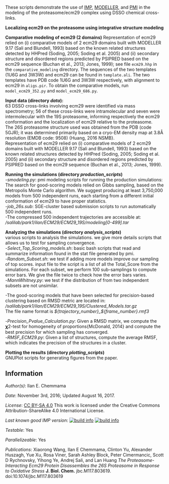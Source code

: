 These scripts demonstrate the use of [IMP](https://integrativemodeling.org), [MODELLER](https://salilab.org/modeller), and [PMI](https://github.com/salilab/pmi) in the modeling of the proteasome/ecm29 complex using DSSO chemical cross-links.

**Localizing ecm29 on the proteasome using integrative structure modeling**  

**Comparative modeling of ecm29 (2 domains)**
Representation of ecm29 relied on (i) comparative models of 2 ecm29 domains built with MODELLER 9.17 (Sali and Blundell, 1993) based on the known related structures detected by HHPred (Soding, 2005; Soding et al. 2005) and (ii) secondary structure and disordered regions predicted by PSIPRED based on the ecm29 sequence (Buchan et al., 2013; Jones, 1999); see file `ecm29.hhp` in the `comparative_modeling` directory.
The sequences of the two templates (1U6G and 3W3W) and ecm29 can be found in `template.ali`.
The two templates have PDB code 1U6G and 3W3W respectively, with alignment to ecm29 in `aligs.pir`.
To obtain the comparative models, run `model_ecm29_352.py` and
`model_ecm29_686.py`.

**Input data (directory *data*):**  
63 DSSO cross-links involving ecm29 were identified via mass spectrometry; 56 of these cross-links were intramolecular and seven were intermolecular with the 19S proteasome, informing respectively the ecm29 conformation and the localization of ecm29 relative to the proteasome.   
The 26S proteasome structure used was obtained from the PDB (code 5GJR); it was determined primarily based on a cryo-EM density map at 3.8Å resolution (EMDB code: 9508) {Huang, 2016 NSMB}.   
Representation of ecm29 relied on (i) comparative models of 2 ecm29 domains built with MODELLER 9.17 (Sali and Blundell, 1993) based on the known related structures detected by HHPred (Soding, 2005; Soding et al. 2005) and (ii) secondary structure and disordered regions predicted by PSIPRED based on the ecm29 sequence (Buchan et al., 2013; Jones, 1999).  

**Running the simulations (directory *production_scripts*)**  
-*smodeling.py*: pmi modeling scripts for running the production simulations: The search for good-scoring models relied on Gibbs sampling, based on the Metropolis Monte Carlo algorithm. We suggest producing at least 3,750,000 models from 500 independent runs, each starting from a different initial conformation of ecm29 to have proper statistics.   
-*job_26s.sub*: SGE-cluster based submission scripts to run automatically 500 independent runs.   
-The compressed 500 independent trajectories are accessible at: */salilab/park1/ilan/ECM29/ECM29_19S/modeling[0-499].tar*

**Analyzing the simulations (directory *analysis_scripts*)**  
various scripts to analysis the simulations. we give more details scripts that allows us to test for sampling convergence.  
-*Select_Top_Scoring_models.sh*: basic bash scripts that read and summarize information found in the stat file generated by pmi.  
-*Random_Subset.sh*: we test if adding more models improve our sampling of top scores. input file to the script is a list of all the Total_Score from the simulations. For each subset, we perform 100 sub-samplings to compute error bars. We give the file twice to check how the error bars varies.  
-*MannWhitney.py*: we test if the distribution of from two independent subsets are not unsimilar.     
  
-The good-scoring models that have been selected for precision-based clustering based on RMSD metric are located in: */salilab/park1/ilan/ECM29/ECM29_19S/Clustered_Models.tar.gz*   
The file name format is *${trajectory_number}_${frame_number}.rmf3*  
  
-*Precision_Pvalue_Calculation.py*: Given a RMSD matrix, we compute the 𝛘2-test for homogeneity of proportions{McDonald, 2014} and compute the best precision for which sampling has converged.     
-*RMSF_ECM29.py*: Given a list of structures, compute the average RMSF, which indicates the precision of the structures in a cluster.  

**Plotting the results (directory *plotting_scripts*)**  
GNUPlot scripts for generating figures from the paper.  

## Information

_Author(s)_: Ilan E. Chemmama

_Date_: November 3rd, 2016; Updated August 16, 2017.

_License_: [CC BY-SA 4.0](https://creativecommons.org/licenses/by-sa/4.0/)
This work is licensed under the Creative Commons Attribution-ShareAlike 4.0
International License.

_Last known good IMP version_: [![build info](https://integrativemodeling.org/systems/?sysstat=25&branch=master)](https://integrativemodeling.org/systems/) [![build info](https://integrativemodeling.org/systems/?sysstat=25&branch=develop)](https://integrativemodeling.org/systems/)

_Testable_: Yes

_Parallelizeable_: Yes

_Publications_: 
Xiaorong Wang, Ilan E Chemmama, Clinton Yu, Alexander Huszagh, Yue Xu, Rosa Viner, Sarah Ashley Block, Peter Cimermancic, Scott D Rychnovsky, Yihong Ye, Andrej Sali, and Lan Huang
*The Proteasome-Interacting Ecm29 Protein Disassembles the 26S Proteasome in Response to Oxidative Stress*
**J. Biol. Chem.** jbc.M117.803619. doi:10.1074/jbc.M117.803619
